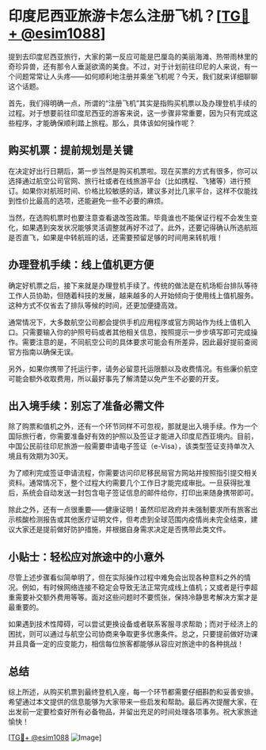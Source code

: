 # 印度尼西亚旅游卡怎么注册飞机？[[TG💪+ @esim1088](https://t.me/s/esim1088)]

提到去印度尼西亚旅行，大家的第一反应可能是巴厘岛的美丽海滩、热带雨林里的奇珍异兽，还有那令人垂涎欲滴的美食。不过，对于计划前往印尼的人来说，有一个问题常常让人头疼——如何顺利地注册并乘坐飞机呢？今天，我们就来详细聊聊这个话题。

首先，我们得明确一点，所谓的“注册飞机”其实是指购买机票以及办理登机手续的过程。对于想要前往印度尼西亚的游客来说，这一步骤非常重要，因为只有完成这些程序，才能确保顺利踏上旅程。那么，具体该如何操作呢？

## 购买机票：提前规划是关键

在决定好出行日期后，第一步当然是购买机票啦。现在买票的方式有很多，你可以选择通过航空公司官网、旅行社或者在线旅游平台（比如携程、飞猪等）进行预订。如果你对航班时间、价格比较敏感的话，建议多对比几家平台，这样不仅能找到性价比最高的选项，还能避免一些不必要的麻烦。

当然，在选购机票时也要注意查看退改签政策。毕竟谁也不能保证行程不会发生变化，如果遇到突发状况能够灵活调整就再好不过了。此外，还要记得确认所选航班是否直飞，如果是中转航班的话，还需要预留足够的时间用来转机哦！

## 办理登机手续：线上值机更方便

确定好机票之后，接下来就是办理登机手续了。传统的做法是在机场柜台排队等待工作人员协助，但随着科技的发展，越来越多的人开始倾向于使用线上值机服务。这种方式不仅省去了排队等候的时间，还更加便捷高效。

通常情况下，大多数航空公司都会提供手机应用程序或官方网站作为线上值机入口。只需要输入你的护照号码或者其他相关信息，按照提示一步步填写即可完成操作。需要注意的是，不同航空公司的具体要求可能会有所差异，因此最好提前查阅官方指南以确保无误。

另外，如果你携带了托运行李，请务必留意托运限额以及收费情况。有些廉价航空可能会额外收取费用，所以最好事先了解清楚以免产生不必要的开支。

## 出入境手续：别忘了准备必需文件

除了购票和值机之外，还有一个环节同样不可忽视，那就是出入境手续。作为一个国际旅行者，你需要准备好有效的护照以及签证才能进入印度尼西亚境内。目前，中国公民前往印尼旅游一般需要申请电子签证（e-Visa），该类型签证支持单次入境且有效期为30天。

为了顺利完成签证申请流程，你需要访问印尼移民局官方网站并按照指引提交相关资料。通常情况下，整个过程大约需要几个工作日才能完成审批。一旦获得批准后，系统会自动发送一封包含电子签证信息的邮件给你，打印出来随身携带即可。

除此之外，还有一点很重要——健康证明！虽然印尼政府并未强制要求所有旅客出示核酸检测报告或其他医疗证明文件，但考虑到全球范围内疫情尚未完全结束，建议大家还是提前做好防护措施，并根据自身需求决定是否携带此类文件。

## 小贴士：轻松应对旅途中的小意外

尽管上述步骤看似简单明了，但在实际操作过程中难免会出现各种意料之外的情况。例如，有时候网络连接不稳定会导致无法正常完成线上值机；又或者是行李超重需要补交额外费用等等。面对这些问题时不要慌张，保持冷静思考解决方案才是最重要的。

如果遇到技术性障碍，可以尝试更换设备或者联系客服寻求帮助；而对于经济上的困扰，则可以通过与航空公司协商来争取更多优惠条件。总之，只要提前做好功课并且具备一定的应变能力，相信每位旅客都能够从容应对旅途中的各种挑战！

## 总结

综上所述，从购买机票到最终登机入座，每一个环节都需要仔细斟酌和妥善安排。希望通过本文提供的信息能够为大家带来一些启发和帮助。最后再次提醒大家，在出发前一定要检查好所有必备物品，并留出充足的时间处理各项事务。祝大家旅途愉快！

[[TG💪+ @esim1088](https://t.me/s/esim1088) ![Image](https://i.postimg.cc/4NQfJmqS/Snipaste-2025-05-13-00-14-12.png)]